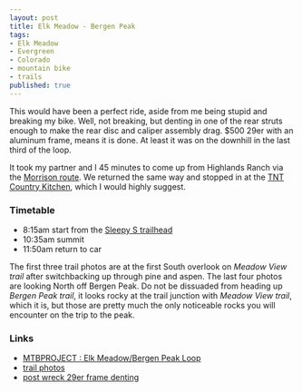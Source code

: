 ```yaml
---
layout: post
title: Elk Meadow - Bergen Peak
tags:
- Elk Meadow
- Evergreen
- Colorado
- mountain bike
- trails
published: true
---
```

This would have been a perfect ride, aside from me being stupid and breaking my bike.
Well, not breaking, but denting in one of the rear struts enough to make the rear
disc and caliper assembly drag. $500 29er with an aluminum frame, means it is
done. At least it was on the downhill in the last third of the loop.

It took my partner and I 45 minutes to come up from Highlands Ranch via the
[Morrison route](https://goo.gl/maps/1dr04). We returned the same way and stopped
in at the [TNT Country Kitchen](http://www.yelp.com/biz/tnt-country-kitchen-morrison),
which I would highly suggest.


### Timetable ###
- 8:15am start from the
[Sleepy S trailhead](https://www.google.com/maps/@39.6631307,-105.3584035,105m/data=!3m1!1e3)
- 10:35am summit
- 11:50am return to car

The first three trail photos are at the first South overlook on
_Meadow View trail_ after switchbacking up through pine and aspen. The last
four photos are looking North off Bergen Peak. Do not be dissuaded from heading
up _Bergen Peak trail_, it looks rocky at the trail junction with
_Meadow View trail_, which it is, but those are pretty much the only noticeable
rocks you will encounter on the trip to the peak.


### Links ###
- [MTBPROJECT : Elk Meadow/Bergen Peak Loop](http://www.mtbproject.com/trail/3648013)
- [trail photos](https://www.dropbox.com/sc/i2av81srjdwt55c/AAAxxVlQlu0aISu7O-WPTEcba)
- [post wreck 29er frame denting](https://www.dropbox.com/sc/ronmgydaamaer4g/AABUlAj3ag_Mj-ReYDcTl_cga)
